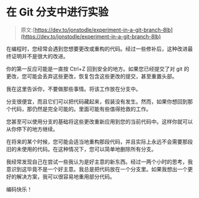 # 在 Git 分支中进行实验

> 原文:[https://dev.to/jonstodle/experiment-in-a-git-branch-8lb](https://dev.to/jonstodle/experiment-in-a-git-branch-8lb)

在编程时，您经常会遇到您想要更改或重构的代码。经过一些修补后，这种改进最终证明并不是很大的改进。

你的第一反应可能是一直按 Ctrl+Z 回到安全的地方。如果您已经提交了对 git 的更改，您可能会丢弃这些更改，恢复包含这些更改的提交，甚至重置头部。

我在这里告诉你，不要做那些事情。将该工作放在分支中。

分支很便宜，而且它们可以把代码藏起来，假装没有发生。然而，如果你想回到那个代码，那仍然是完全可能的。里面可能有些值得抢救的工作。

您甚至可以使用分支的基础将这些更改重新应用到您的当前代码中。这样你就可以从你停下的地方继续。

在将来的某个时候，您可能会适当地重构那段代码，并且实际上永远不会需要那段旧的未使用的代码。在这种情况下，您可以简单地删除所有分支。

我经常发现自己在尝试一些我认为是好主意的新东西。经过一两个小时的思考，我意识到这毕竟不是一个好主意。我总是把代码放在一个分支里。如果我想出一个更好的解决方案，我可以很容易地重用部分代码。

编码快乐！